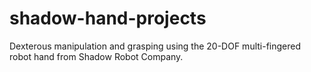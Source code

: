# shadow-hand-projects
Dexterous manipulation and grasping using the 20-DOF multi-fingered robot hand from Shadow Robot Company.
